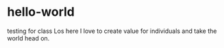 # hello-world
testing for class
Los here I love to create value for individuals and take the world head on.
